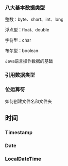 ### 八大基本数据类型

整数：byte、short、int、long

浮点型：float、double

字符型：char

布尔型：boolean

Java语言操作数据的基础

### 引用数据类型





### 位运算符

如何创建文件名和文件夹

## 时间

### Timestamp

### Date

### LocalDateTime



